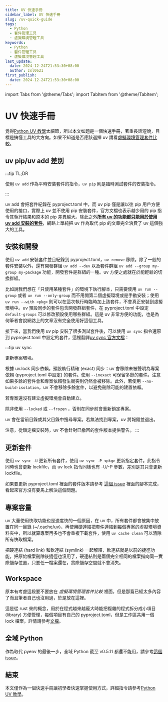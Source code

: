 ```yaml
---
title: UV 快速手冊
sidebar_label: UV 快速手冊
slug: /uv-quick-guide
tags:
  - Python
  - 套件管理工具
  - 虛擬環境管理工具
keywords:
  - Python
  - 套件管理工具
  - 虛擬環境管理工具
last_update:
  date: 2024-12-24T21:53:30+08:00
  author: zsl0621
first_publish:
  date: 2024-12-24T21:53:30+08:00
---
```


import Tabs from '@theme/Tabs';
import TabItem from '@theme/TabItem';

# UV 快速手冊

覺得[Python UV 教學](./python-uv-complete-guide/)太細節，所以本文如題是一個快速手冊，著重長話短說，目標是搞懂工具的大方向。如果不知道是否應該選擇 uv 請看[虛擬環境管理套件比較](./best-python-project-manager)。

## uv pip/uv add 差別

:::tip TL;DR

使用 `uv add` 作為平時安裝套件的指令，`uv pip` 則是臨時測試套件的安裝指令。

:::

uv add 會把套件紀錄在 pyproject.toml 中，而 uv pip 僅是讓以往 pip 用戶方便使用的接口，實際上 uv 並不使用 pip 安裝套件，官方文檔也表示越少用的 pip 指令其執行結果和原本的 pip 差異越大。除此之外<u>**所有 uv 的功能都只能用於使用 uv add 安裝的套件**</u>，網路上單純把 uv 作為取代 pip 的文章完全浪費了 uv 這個強大的工具。

## 安裝和開發

使用 `uv add` 安裝套件並且紀錄到 pyproject.toml，`uv remove` 移除。除了一般的套件安裝以外，還有開發群組 `uv add --dev` 以及套件群組 `uv add --group my-group my-package` 功能，開發套件是群組的一種。uv 方便之處就在於能輕鬆的切換群組。

比如說我們想在「只使用某種套件」的環境下執行腳本，只需要使用 `uv run --group` 或者 `uv run --only-group` 而不用開第二個虛擬環境或是手動安裝；使用 `uv run --with <pkg>` 則可以在這次執行時臨時加上該套件，不會真正安裝到虛擬環境中。uv 預設同步的套件包含開發群組套件，在 pyproject.toml 中設定 `default-groups` 可以修改預設使用哪些群組。這是 uv 非常方便的功能，也是為何筆者會說網路上的文章沒有完全使用好這個工具。

接下來，當我們使用 uv pip 安裝了很多測試套件後，可以使用 `uv sync` 指令還原到 pyproject.toml 中設定的套件，這裡翻譯[uv sync 官方文檔](https://docs.astral.sh/uv/reference/cli/#uv-sync)：

:::tip uv sync

更新專案環境。

根據 uv.lock 同步依賴。預設執行精確 (exact) 同步：uv 會移除未被聲明為專案依賴 (pyproject.toml 中設定) 的套件。使用 `--inexact` 可保留多餘的套件。注意如果多餘的套件會和專案依賴發生衝突則仍然會被移除。此外，若使用 `--no-build-isolation`，uv 不會移除多餘套件，以避免刪除可能的建置依賴。

若專案還沒有建立虛擬環境會自動建立。

除非使用 `--locked` 或 `--frozen` ，否則在同步前會重新鎖定專案。

uv 會在當前目錄或其父目錄中搜尋專案。若無法找到專案，uv 將報錯並退出。

注意，從鎖定檔安裝時，uv 不會針對已撤回的套件版本提供警告。
:::

## 更新套件

使用 `uv sync -U` 更新所有套件，使用 `uv sync -P <pkg>` 更新指定套件。此指令同時也會更新 lockfile，而 uv lock 指令同樣也有 -U/-P 參數，差別是其只會更新 lockfile。

如果要更新 pyproject.toml 裡面的套件版本請參考 [這個 issue](https://github.com/astral-sh/uv/issues/6794) 裡面的腳本完成，看起來官方沒有要馬上解決這個問題。

## 專案容量

uv 大量使用快取功能也是速度快的一個原因，在 uv 中，所有套件都會被集中放置在同一目錄 (~/.cache/uv)，再使用硬連結把套件連結到每個專案的虛擬環境資料夾中，所以就算專案再多也不會重複下載套件，使用 `uv cache clean` 可以清除所有快取檔案。

把硬連結 (hard link) 和軟連結 (symlink) 一起解釋，軟連結就是以前的捷徑功能，把原始檔案刪除後捷徑也沒用了，硬連結則是兩個完全相同的檔案指向同一實際儲存位置，只要任一檔案還在，實際儲存空間就不會消失。

## Workspace

原本有考慮這段要不要放在 *虛擬環境管理套件比較* 裡面，但是那篇已經太多內容了而且筆者自己也沒用過，於是放在這裡。

這是從 rust 來的概念，用於在程式越來越龐大時能把複雜的程式拆分成小項目 (library) 方便管理，每個項目有自己的 pyproject.toml，但是工作區共用一個 lock 檔案，詳情請參考[文檔](https://docs.astral.sh/uv/concepts/projects/workspaces/)。

## 全域 Python

作為取代 pyenv 的最後一步，全域 Python 截至 v0.5.11 都還不能用，請參考[這個 issue](https://github.com/astral-sh/uv/issues/6265)。

## 結束

本文僅作為一個快速手冊讓初學者快速掌握使用方式，詳細指令請參考[Python UV 教學](./python-uv-complete-guide/)。
